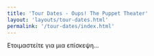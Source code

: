 ```yaml
---
title: 'Tour Dates - Oups! The Puppet Theater'
layout: 'layouts/tour-dates.html'
permalink: '/tour-dates/index.html'
---
```


Ετοιμαστείτε για μια επίσκεψη... 